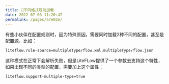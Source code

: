 ```yaml
---
title: 🌭不同格式规则加载
date: 2022-07-03 11:20:47
permalink: /pages/a7e02e/
---
```


有些小伙伴在配置规则时，因为特殊原因，需要同时加载2种不同的配置，甚至是配置源，比如：

```properties
liteflow.rule-source=multipleType/flow.xml,multipleType/flow.json
```

这种模式在正常下会解析失败，但是LiteFLow提供了一个参数去支持这个特性，如果出现不同的类型的配置，需要加上这个属性：

```properties
liteflow.support-multiple-type=true
```